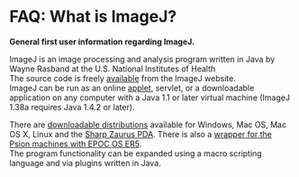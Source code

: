 # FAQ: What is ImageJ?

**General first user information regarding ImageJ.**

ImageJ is an image processing and analysis program written in Java by
Wayne Rasband at the U.S. National Institutes of Health\
The source code is freely
[available](http://rsb.info.nih.gov/ij/download/src/) from the ImageJ
website.\
ImageJ can be run as an online
[applet](http://rsb.info.nih.gov/ij/applets.html), servlet, or a
downloadable application on any computer with a Java 1.1 or later
virtual machine (ImageJ 1.38a requires Java 1.4.2 or later).

There are [downloadable
distributions](http://rsb.info.nih.gov/ij/download.html) available for
Windows, Mac OS, Mac OS X, Linux and the [Sharp Zaurus
PDA](http://ij-plugins.sourceforge.net/imagej-zaurus/). There is also a
[wrapper for the Psion machines with EPOC OS
ER5](http://portal.vakoveverky.net/modules/articles/article.php?id=14).\
The program functionality can be expanded using a macro scripting
language and via plugins written in Java.
